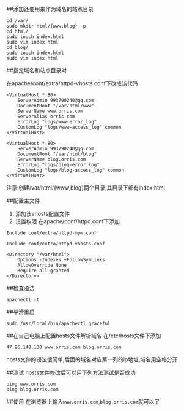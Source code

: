##添加还要用来作为域名的站点目录
```
cd /var/
sudo mkdir html/{www,blog} -p
cd html/
sudo touch index.html
sudo vim index.html
cd blog/
sudo touch index.html
sudo vim index.html
```
##指定域名和站点目录对

在apache/conf/extra/httpd-vhosts.conf下改成该代码
```
<VirtualHost *:80>
    ServerAdmin 993790240@qq.com
    DocumentRoot "/var/html/www"
    ServerName www.orris.com
    ServerAlias orris.com
    ErrorLog "logs/www-error_log"
    CustomLog "logs/www-access_log" common
</VirtualHost>

<VirtualHost *:80>
    ServerAdmin 993790240@qq.com
    DocumentRoot "/var/html/blog"
    ServerName blog.orris.com
    ErrorLog "logs/blog-error_log"
    CustomLog "logs/blog-access_log" common
</VirtualHost>
```
注意:创建/var/html/{www,blog}两个目录,其目录下都有index.html

##配置主文件
1. 添加该vhosts配置文件
2. 设置权限
在apache/conf/httpd.conf下添加
```
Include conf/extra/httpd-mpm.conf

Include conf/extra/httpd-vhosts.conf

<Directory "/var/html">
    Options -Indexes +FollowSymLinks
    AllowOverride None
    Require all granted
</Directory>
```
##检查语法
```
apachectl -t
```
##平滑重启
```
sudo /usr/local/bin/apachectl graceful
```

##在自己电脑上配置hosts文件解析域名
在/etc/hosts文件下添加
```
47.96.148.130 www.orris.com blog.orris.com
```
hosts文件的语法很简单,后面的域名对应第一列的ip地址,域名用空格分开

##测试
hosts文件修改后可以用下列方法测试是否成功
```
ping www.orris.com
ping blog.orris.com
```
##使用
在浏览器上输入```www.orris.com```,```blog.orris.com```就可以了
